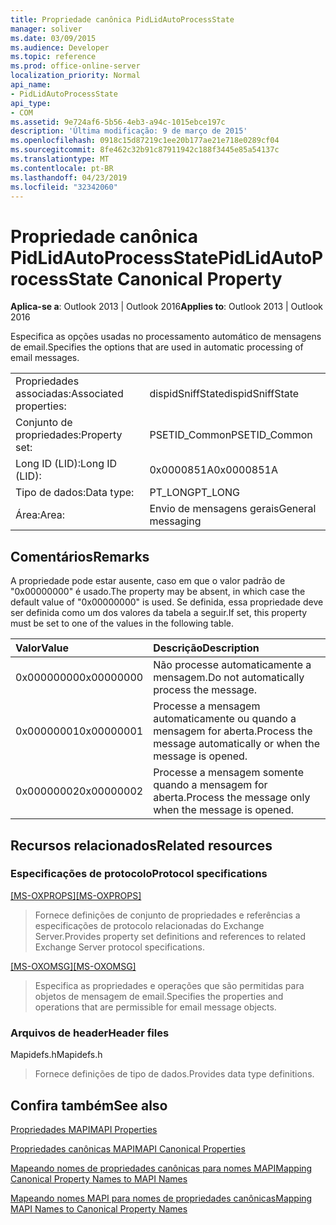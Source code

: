 ```yaml
---
title: Propriedade canônica PidLidAutoProcessState
manager: soliver
ms.date: 03/09/2015
ms.audience: Developer
ms.topic: reference
ms.prod: office-online-server
localization_priority: Normal
api_name:
- PidLidAutoProcessState
api_type:
- COM
ms.assetid: 9e724af6-5b56-4eb3-a94c-1015ebce197c
description: 'Última modificação: 9 de março de 2015'
ms.openlocfilehash: 0918c15d87219c1ee20b177ae21e718e0289cf04
ms.sourcegitcommit: 8fe462c32b91c87911942c188f3445e85a54137c
ms.translationtype: MT
ms.contentlocale: pt-BR
ms.lasthandoff: 04/23/2019
ms.locfileid: "32342060"
---
```

# <a name="pidlidautoprocessstate-canonical-property"></a><span data-ttu-id="f5c3e-103">Propriedade canônica PidLidAutoProcessState</span><span class="sxs-lookup"><span data-stu-id="f5c3e-103">PidLidAutoProcessState Canonical Property</span></span>

  
  
<span data-ttu-id="f5c3e-104">**Aplica-se a**: Outlook 2013 | Outlook 2016</span><span class="sxs-lookup"><span data-stu-id="f5c3e-104">**Applies to**: Outlook 2013 | Outlook 2016</span></span> 
  
<span data-ttu-id="f5c3e-105">Especifica as opções usadas no processamento automático de mensagens de email.</span><span class="sxs-lookup"><span data-stu-id="f5c3e-105">Specifies the options that are used in automatic processing of email messages.</span></span>
  
|||
|:-----|:-----|
|<span data-ttu-id="f5c3e-106">Propriedades associadas:</span><span class="sxs-lookup"><span data-stu-id="f5c3e-106">Associated properties:</span></span>  <br/> |<span data-ttu-id="f5c3e-107">dispidSniffState</span><span class="sxs-lookup"><span data-stu-id="f5c3e-107">dispidSniffState</span></span>  <br/> |
|<span data-ttu-id="f5c3e-108">Conjunto de propriedades:</span><span class="sxs-lookup"><span data-stu-id="f5c3e-108">Property set:</span></span>  <br/> |<span data-ttu-id="f5c3e-109">PSETID_Common</span><span class="sxs-lookup"><span data-stu-id="f5c3e-109">PSETID_Common</span></span>  <br/> |
|<span data-ttu-id="f5c3e-110">Long ID (LID):</span><span class="sxs-lookup"><span data-stu-id="f5c3e-110">Long ID (LID):</span></span>  <br/> |<span data-ttu-id="f5c3e-111">0x0000851A</span><span class="sxs-lookup"><span data-stu-id="f5c3e-111">0x0000851A</span></span>  <br/> |
|<span data-ttu-id="f5c3e-112">Tipo de dados:</span><span class="sxs-lookup"><span data-stu-id="f5c3e-112">Data type:</span></span>  <br/> |<span data-ttu-id="f5c3e-113">PT_LONG</span><span class="sxs-lookup"><span data-stu-id="f5c3e-113">PT_LONG</span></span>  <br/> |
|<span data-ttu-id="f5c3e-114">Área:</span><span class="sxs-lookup"><span data-stu-id="f5c3e-114">Area:</span></span>  <br/> |<span data-ttu-id="f5c3e-115">Envio de mensagens gerais</span><span class="sxs-lookup"><span data-stu-id="f5c3e-115">General messaging</span></span>  <br/> |
   
## <a name="remarks"></a><span data-ttu-id="f5c3e-116">Comentários</span><span class="sxs-lookup"><span data-stu-id="f5c3e-116">Remarks</span></span>

<span data-ttu-id="f5c3e-117">A propriedade pode estar ausente, caso em que o valor padrão de "0x00000000" é usado.</span><span class="sxs-lookup"><span data-stu-id="f5c3e-117">The property may be absent, in which case the default value of "0x00000000" is used.</span></span> <span data-ttu-id="f5c3e-118">Se definida, essa propriedade deve ser definida como um dos valores da tabela a seguir.</span><span class="sxs-lookup"><span data-stu-id="f5c3e-118">If set, this property must be set to one of the values in the following table.</span></span>
  
|<span data-ttu-id="f5c3e-119">**Valor**</span><span class="sxs-lookup"><span data-stu-id="f5c3e-119">**Value**</span></span>|<span data-ttu-id="f5c3e-120">**Descrição**</span><span class="sxs-lookup"><span data-stu-id="f5c3e-120">**Description**</span></span>|
|:-----|:-----|
|<span data-ttu-id="f5c3e-121">0x00000000</span><span class="sxs-lookup"><span data-stu-id="f5c3e-121">0x00000000</span></span>  <br/> |<span data-ttu-id="f5c3e-122">Não processe automaticamente a mensagem.</span><span class="sxs-lookup"><span data-stu-id="f5c3e-122">Do not automatically process the message.</span></span>  <br/> |
|<span data-ttu-id="f5c3e-123">0x00000001</span><span class="sxs-lookup"><span data-stu-id="f5c3e-123">0x00000001</span></span>  <br/> |<span data-ttu-id="f5c3e-124">Processe a mensagem automaticamente ou quando a mensagem for aberta.</span><span class="sxs-lookup"><span data-stu-id="f5c3e-124">Process the message automatically or when the message is opened.</span></span>  <br/> |
|<span data-ttu-id="f5c3e-125">0x00000002</span><span class="sxs-lookup"><span data-stu-id="f5c3e-125">0x00000002</span></span>  <br/> |<span data-ttu-id="f5c3e-126">Processe a mensagem somente quando a mensagem for aberta.</span><span class="sxs-lookup"><span data-stu-id="f5c3e-126">Process the message only when the message is opened.</span></span>  <br/> |
   
## <a name="related-resources"></a><span data-ttu-id="f5c3e-127">Recursos relacionados</span><span class="sxs-lookup"><span data-stu-id="f5c3e-127">Related resources</span></span>

### <a name="protocol-specifications"></a><span data-ttu-id="f5c3e-128">Especificações de protocolo</span><span class="sxs-lookup"><span data-stu-id="f5c3e-128">Protocol specifications</span></span>

<span data-ttu-id="f5c3e-129">[[MS-OXPROPS]](https://msdn.microsoft.com/library/f6ab1613-aefe-447d-a49c-18217230b148%28Office.15%29.aspx)</span><span class="sxs-lookup"><span data-stu-id="f5c3e-129">[[MS-OXPROPS]](https://msdn.microsoft.com/library/f6ab1613-aefe-447d-a49c-18217230b148%28Office.15%29.aspx)</span></span>
  
> <span data-ttu-id="f5c3e-130">Fornece definições de conjunto de propriedades e referências a especificações de protocolo relacionadas do Exchange Server.</span><span class="sxs-lookup"><span data-stu-id="f5c3e-130">Provides property set definitions and references to related Exchange Server protocol specifications.</span></span>
    
<span data-ttu-id="f5c3e-131">[[MS-OXOMSG]](https://msdn.microsoft.com/library/daa9120f-f325-4afb-a738-28f91049ab3c%28Office.15%29.aspx)</span><span class="sxs-lookup"><span data-stu-id="f5c3e-131">[[MS-OXOMSG]](https://msdn.microsoft.com/library/daa9120f-f325-4afb-a738-28f91049ab3c%28Office.15%29.aspx)</span></span>
  
> <span data-ttu-id="f5c3e-132">Especifica as propriedades e operações que são permitidas para objetos de mensagem de email.</span><span class="sxs-lookup"><span data-stu-id="f5c3e-132">Specifies the properties and operations that are permissible for email message objects.</span></span>
    
### <a name="header-files"></a><span data-ttu-id="f5c3e-133">Arquivos de header</span><span class="sxs-lookup"><span data-stu-id="f5c3e-133">Header files</span></span>

<span data-ttu-id="f5c3e-134">Mapidefs.h</span><span class="sxs-lookup"><span data-stu-id="f5c3e-134">Mapidefs.h</span></span>
  
> <span data-ttu-id="f5c3e-135">Fornece definições de tipo de dados.</span><span class="sxs-lookup"><span data-stu-id="f5c3e-135">Provides data type definitions.</span></span>
    
## <a name="see-also"></a><span data-ttu-id="f5c3e-136">Confira também</span><span class="sxs-lookup"><span data-stu-id="f5c3e-136">See also</span></span>



[<span data-ttu-id="f5c3e-137">Propriedades MAPI</span><span class="sxs-lookup"><span data-stu-id="f5c3e-137">MAPI Properties</span></span>](mapi-properties.md)
  
[<span data-ttu-id="f5c3e-138">Propriedades canônicas MAPI</span><span class="sxs-lookup"><span data-stu-id="f5c3e-138">MAPI Canonical Properties</span></span>](mapi-canonical-properties.md)
  
[<span data-ttu-id="f5c3e-139">Mapeando nomes de propriedades canônicas para nomes MAPI</span><span class="sxs-lookup"><span data-stu-id="f5c3e-139">Mapping Canonical Property Names to MAPI Names</span></span>](mapping-canonical-property-names-to-mapi-names.md)
  
[<span data-ttu-id="f5c3e-140">Mapeando nomes MAPI para nomes de propriedades canônicas</span><span class="sxs-lookup"><span data-stu-id="f5c3e-140">Mapping MAPI Names to Canonical Property Names</span></span>](mapping-mapi-names-to-canonical-property-names.md)

